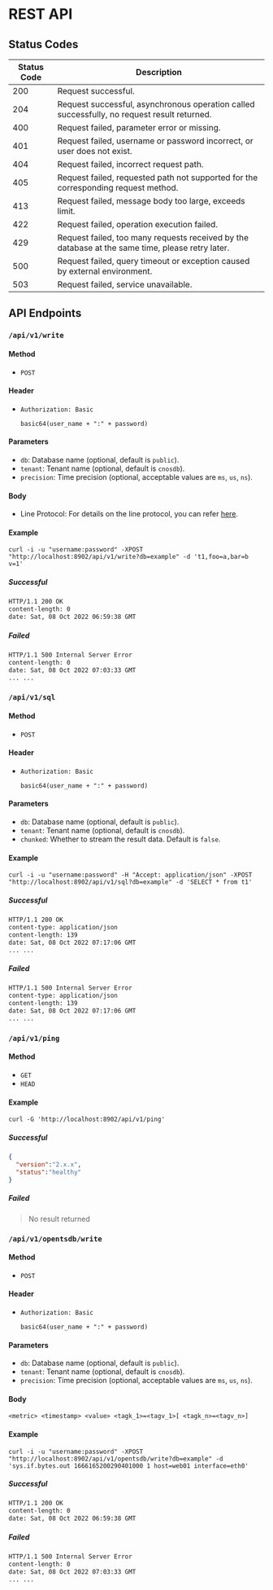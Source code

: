 # REST API

## Status Codes

| Status Code | Description                                                  |
| ----------- | ------------------------------------------------------------ |
| 200         | Request successful.                                          |
| 204         | Request successful, asynchronous operation called successfully, no request result returned. |
| 400         | Request failed, parameter error or missing.                  |
| 401         | Request failed, username or password incorrect, or user does not exist. |
| 404         | Request failed, incorrect request path.                      |
| 405         | Request failed, requested path not supported for the corresponding request method. |
| 413         | Request failed, message body too large, exceeds limit.       |
| 422         | Request failed, operation execution failed.                  |
| 429         | Request failed, too many requests received by the database at the same time, please retry later. |
| 500         | Request failed, query timeout or exception caused by external environment. |
| 503         | Request failed, service unavailable.                         |

## API Endpoints

### `/api/v1/write`

#### Method

- `POST`

#### Header

- `Authorization: Basic`

  `basic64(user_name + ":" + password)`

#### Parameters

- `db`: Database name (optional, default is `public`).
- `tenant`: Tenant name (optional, default is `cnosdb`).
- `precision`: Time precision (optional, acceptable values are `ms`, `us`, `ns`).

#### Body

- Line Protocol: For details on the line protocol, you can refer [here](https://docs.influxdata.com/influxdb/v1.8/write_protocols/line_protocol_tutorial/).

#### Example

```curl
curl -i -u "username:password" -XPOST "http://localhost:8902/api/v1/write?db=example" -d 't1,foo=a,bar=b v=1'
```

##### Successful

```sh
HTTP/1.1 200 OK
content-length: 0
date: Sat, 08 Oct 2022 06:59:38 GMT
```

##### Failed

```sh
HTTP/1.1 500 Internal Server Error
content-length: 0
date: Sat, 08 Oct 2022 07:03:33 GMT
... ...
```

### `/api/v1/sql`

#### Method

- `POST`

#### Header

- `Authorization: Basic`

  `basic64(user_name + ":" + password)`

#### Parameters

- `db`: Database name (optional, default is `public`).
- `tenant`: Tenant name (optional, default is `cnosdb`).
- `chunked`: Whether to stream the result data. Default is `false`.

#### Example

```curl
curl -i -u "username:password" -H "Accept: application/json" -XPOST "http://localhost:8902/api/v1/sql?db=example" -d 'SELECT * from t1'
```

##### Successful

```sh
HTTP/1.1 200 OK
content-type: application/json
content-length: 139
date: Sat, 08 Oct 2022 07:17:06 GMT
... ...
```

##### Failed

```sh
HTTP/1.1 500 Internal Server Error
content-type: application/json
content-length: 139
date: Sat, 08 Oct 2022 07:17:06 GMT
... ...
```

### `/api/v1/ping`

#### Method

- `GET`
- `HEAD`

#### Example

```curl
curl -G 'http://localhost:8902/api/v1/ping'
```

##### Successful

```json
{
  "version":"2.x.x",
  "status":"healthy"
}
```

##### Failed

> No result returned

### `/api/v1/opentsdb/write`

#### Method

- `POST`

#### Header

- `Authorization: Basic`

  `basic64(user_name + ":" + password)`

#### Parameters

- `db`: Database name (optional, default is `public`).
- `tenant`: Tenant name (optional, default is `cnosdb`).
- `precision`: Time precision (optional, acceptable values are `ms`, `us`, `ns`).

#### Body

```text
<metric> <timestamp> <value> <tagk_1>=<tagv_1>[ <tagk_n>=<tagv_n>]
```

#### Example

```curl
curl -i -u "username:password" -XPOST "http://localhost:8902/api/v1/opentsdb/write?db=example" -d 'sys.if.bytes.out 1666165200290401000 1 host=web01 interface=eth0'
```

##### Successful

```sh
HTTP/1.1 200 OK
content-length: 0
date: Sat, 08 Oct 2022 06:59:38 GMT
```

##### Failed

```sh
HTTP/1.1 500 Internal Server Error
content-length: 0
date: Sat, 08 Oct 2022 07:03:33 GMT
... ...
```
